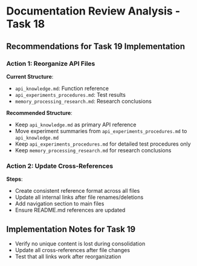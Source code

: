 # Documentation Review Analysis - Task 18

## Recommendations for Task 19 Implementation

### Action 1: Reorganize API Files
**Current Structure**:
- `api_knowledge.md`: Function reference
- `api_experiments_procedures.md`: Test results
- `memory_processing_research.md`: Research conclusions

**Recommended Structure**:
- Keep `api_knowledge.md` as primary API reference
- Move experiment summaries from `api_experiments_procedures.md` to `api_knowledge.md`
- Keep `api_experiments_procedures.md` for detailed test procedures only
- Keep `memory_processing_research.md` for research conclusions


### Action 2: Update Cross-References
**Steps**:
- Create consistent reference format across all files
- Update all internal links after file renames/deletions
- Add navigation section to main files
- Ensure README.md references are updated


## Implementation Notes for Task 19

- Verify no unique content is lost during consolidation
- Update all cross-references after file changes
- Test that all links work after reorganization
